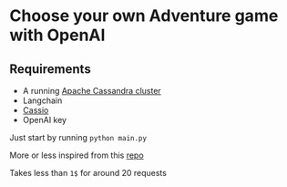 # Choose your own Adventure game with OpenAI

## Requirements
- A running [Apache Cassandra cluster](https://cassandra.apache.org/_/quickstart.html)
- Langchain
- [Cassio](https://cassio.org/)
- OpenAI key

Just start by running `python main.py`

More or less inspired from this [repo](https://github.com/techwithtim/AI-Choose-Your-Own-Adventure-Game)

Takes less than `1$` for around 20 requests